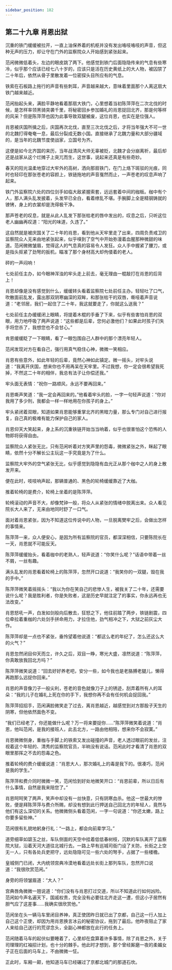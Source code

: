 ```yaml
---
sidebar_position: 182
---
```


## 第二十九章 **肖恩出狱**

沉重的铁门缓缓被拉开，一直上油保养着的机枢并没有发出咯吱咯吱的声音，但这种无声的压力，却让守在门外的监察院众人开始感到紧张起来。

范闲微微低着头，左边的眼皮跳了两下。他感觉到铁门后面隐隐传来的气息有些寒冷，似乎那个应该已经七八十岁的，应该只是活在历史黄纸上的大人物，被囚禁了二十年后，依然从骨子里散发着一位密探头目所应有的气息。

铁索在石板路上拖行的声音有些刺耳，声音越来越大，意味着里面那个人离这扇大铁门越来越近。

范闲抬起头来，满脸平静地看着那扇大铁门，心里想着当初陈萍萍在二次北伐的时候，是怎样率领黑骑突袭千里，将秘密回乡参加婚礼的肖恩捉回北齐，那是何等样的风采？但是陈萍萍也因为此事导致双腿被废，这位肖恩，也实在是位强人。

肖恩被庆国所擒之后，庆国再次北伐，直至三次北伐之后，才将当年强大不可一世的北魏打得奄奄一息，最后分裂成无数小国。直接继承了北魏力量和大部分疆域的，是当年的北魏节度使战家，立国号为齐。

这便是如今北齐国的来历，当年战清风大帅无辜被贬，北魏才会分崩离析，最后却还是战家从这个烂摊子上突兀而生，这世事，说起来还真是有些奇妙。

春天的阳光温柔地穿过大牢外的高树，洒向那扇铁门，在门上烙下斑驳的光痕，同时也轻印在那张苍老的容颜上，铁链拖地的声音戛然而止，一声苍老的叹息声响了起来。

铁门外监察院六处的四位剑手如临大敌紧握索套，远远套着中间的枷板。枷中有个人，那人满头乱发披着，头发早已全白，看着缭乱不堪。手腕脚上全是精钢铸就的镣铐，身上的衣裳却是洗得极干净。

那声苍老的叹息，就是从此人乱发下那张枯老的唇中发出的，叹息之后，只听这位老人幽幽再叹道：“阳光的味道，久违了。”

这自然就是被庆国关了二十年的肖恩，看到他从天牢里走了出来，四周负责戒卫的监察院众人无来由地紧张起来，似乎嗅到了空气中开始弥漫着血腥那种微甜的味道。范闲微微皱眉，觉得这人的气息真的容易令人发狂。众人手中握紧了腰刀，或是指头抠紧了劲弩的扳机，瞄准了那个身材高大却佝偻着的老人。

砰的一声闷响！

七处前任主办，如今眼神浑浊的牢头走上前去，毫无理由一棍敲打在肖恩的后背上！

肖恩却像是没有感觉到什么，缓缓转头看着监察院七处前任主办。轻轻吐了口气，吹散面前乱发，露出那双阴寒幽深的双眸，和那张枯干的双唇，嘶哑着声音说道：“老邻居，我们一起住了二十年，我这就要走了，你就这么送我？”

七处前任主办缓缓闭上眼睛，将提着木棍的手垂了下来，似乎有些害怕肖恩的双眼，用力地呼吸了两声说道：“这些都是后辈，您何必激他们？如果此时孩子们失手将您杀了，我想您也不会甘心。”

肯恩缓缓眨了一下眼睛，看了一眼包围自己人群中的那个漂亮年轻人。

范闲发现对方在看自己，强行用真气稳住心神，微微一笑相应。

肖恩有些意外，如此年轻的后辈，竟然心神如此镇定。微一摇头，对牢头说道：“我离开庆国，想来你也不用再呆在天牢里。不过我想，你一定会很希望我死掉，不然这二十年的相伴，我总有法子让你偿还我。”

牢头面无表情：“祝你一路顺风，永远不要再回来。”

肖恩嘶声笑道：“我一定会再回来的。”他看着牢头的脸，一字一句轻声说道：“你对我用了多少刑，我都会一样一样地用在你孩子的身上。”

牢头紧闭着双眼，知道如果肖恩能够重掌北齐的黑暗力量，那么专门对自己进行报复，自己真的极难有能力保护自己的家人。

肖恩仰天大笑起来，身上系的沉重铁链开始当当响着，似乎也很害怕这个恐怖的人物即将获得自由。

监察院众人紧张无比，只有范闲听着对方笑声里的怨毒，微微紧张之外，眯起了眼睛，依然十分不解长公主玩这一手究竟是为了什么。

监察院大牢外的空气紧张无比，似乎感觉到隐隐有血光正从那个枷中之人的身上散发开来。

便在此时，吱吱响声起，那辆普通的、黑色的轮椅缓缓靠近了大枷。

推着轮椅的是费介，轮椅上坐着的是陈萍萍。

轮椅滚动的声音不大，却像梵钟一般，将众人从紧张的情绪中脱离出来。众人看见院长大人来了，无来由地同时舒了一口气。

面对着肖恩紧张，因为不知道这位传说中的人物，一旦脱离樊牢之后，会做出怎样的事情来。

陈萍萍一来，众人便安心，是因为所有监察院的官员，都深深相信，只要陈院长在一天，肖恩就不可能反天。

陈萍萍缓缓抬头，看着枷中的老熟人，轻声说道：“你笑什么呢？”话语中带着一丝不屑，一丝有趣。

满头乱发的肖恩看着轮椅上的陈萍萍，忽然开口说道：“我笑你的一双腿，毁在我的手中。”

陈萍萍微笑着摇摇头：“我以为你在笑自己的悲惨人生，被我关了二十年，还需要说什么呢？我是胜利者，你是失败者，这是历史早就注定了的事实，你永远再也无法改变。”

肖恩怒吼一声，白发如剑般向后散去，狂怒之下，他往前踏了两步，铁链剧震，四位牵拉着重枷的六处剑手拼命用力，才拉住他，劲气相冲之下，大狱之前灰尘大作。

陈萍萍却是一点也不紧张，垂怜望着他说道：“都这么老的年纪了，怎么还这么大的火气？”

肖恩忽然闭目仰天而立，许久之后，双目一睁，寒光大盛，凛然说道：“陈萍萍，你真敢放我回北方吗？”

陈萍萍微笑说道：“回去好好养老吧，安分一些，如今我也是老胳膊老腿儿，懒得再跑那么远捉你回来。”

肖恩的声音像刀子一般尖利，苍老的音色就像刀子上的锈迹，刮弄着所有人的耳朵：“我的儿子在婚礼上死在你的手下，我想你再不会有任何机会捉回我。”

陈萍萍招招手，范闲满脸微笑走了过去，离肖恩越近，越感觉到对方那股子天生的阴寒，但他依然面色不变。

“我们已经老了，你还能做什么呢？万一将来要捉你……”陈萍萍微笑着说道：“肖恩，他叫范闲，是我的接班人，此去北方，一路由他相陪，想来你不会寂寞。”

肖恩微微侧身，重枷与手脚上的铁索又发出碰撞的声音，老人透过眼前的发丝，注视着这个年轻的、清秀的监察院官员，半晌没有说话。范闲此时才看清了肖恩的双眼里那挥之不去的怨毒之色。

推着轮椅的费介缓缓说道：“肖恩大人，那次婚礼上的毒是我下的。很凑巧，范闲是我的学生。”

陈萍萍和费介同时微微一笑，范闲恰到好处地微笑开口：“肖恩前辈，所以日后有什么事情，自然是我来陪您了。”

肖恩呵呵笑了两声，笑声中却没有一丝快意，只有阴寒血杀。他这一世最大的惨败，便是拜陈萍萍与费介所赐，却没有想到此行押送自己回北方的年轻人，竟然与他们有这么深切的关系。他微微侧头看着范闲，一字一句说道：“你还太嫩，路上你要多留些神。”

范闲很有礼貌地躬身行礼：“一路上，都会向前辈学习。”

道旁细草如碧玉之丝，车队侧面的天空中挂着低低春树枝，沉默的车队离开了监察院大狱，沿着天河大道往北城行去。一路上早有巡城司衙门设了关防，长街之上空无一人，只有各处兵吏把守，远处隐隐可见一些六处的弩手，占据了一些楼檐。

皇城侧门已闭，大内统领宫典冷漠地看着远处长街上那列车队，忽然开口说道：“我很欣赏范闲。”

身旁的将领皱眉道：“大人？”

宫典唇角微微一翘说道：“你们没有与肖恩打过交道，所以不知道此行如何凶险。范闲如今声名遍天下，国戚权贵，完全没有必要往北齐走这一遭，但这小子居然有胆气应了这差事……我确实很欣赏他。”

范闲坐在头一辆马车里闭目养神，真正使团昨日就已出了京都，自己这一行人加上自己这个正使，却因为用肖恩换言冰云的秘密协议，拖到了最后。他昨夜阻止了家人来给自己送行的荒谬念头，全副心神都放在此行的任务上。

范闲随着马车的起伏似要睡着了，心里却在盘算着许多事情，除了肖恩之外，关于司理理的红袖招计划，也十分的棘手。他此时才想到，那个曾经厮磨一夜的柔媚女子正在后面的马车上，不由微微一怔。

正此时，车厢一颠，他知道马车已经碾过了京都北城门的那道石坎。

